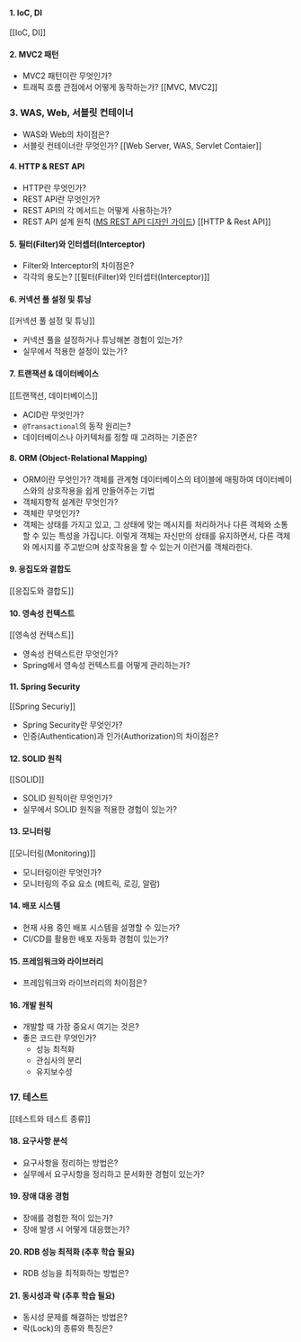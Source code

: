 #### 1. IoC, DI
[[IoC, DI]] 
#### 2. MVC2 패턴
- MVC2 패턴이란 무엇인가?
- 트래픽 흐름 관점에서 어떻게 동작하는가?
[[MVC, MVC2]]

### **3. WAS, Web, 서블릿 컨테이너**
- WAS와 Web의 차이점은?
- 서블릿 컨테이너란 무엇인가?
[[Web Server, WAS, Servlet Contaier]]
#### 4. HTTP & REST API
- HTTP란 무엇인가?
- REST API란 무엇인가?
- REST API의 각 메서드는 어떻게 사용하는가?
- REST API 설계 원칙 ([MS REST API 디자인 가이드](https://learn.microsoft.com/ko-kr/azure/architecture/best-practices/api-design))
[[HTTP & Rest API]]

#### 5. 필터(Filter)와 인터셉터(Interceptor)
- Filter와 Interceptor의 차이점은?
- 각각의 용도는?
[[필터(Filter)와 인터셉터(Interceptor)]]

#### 6. 커넥션 풀 설정 및 튜닝
[[커넥션 풀 설정 및 튜닝]]
- 커넥션 풀을 설정하거나 튜닝해본 경험이 있는가?
- 실무에서 적용한 설정이 있는가?

#### 7. 트랜잭션 & 데이터베이스
[[트랜잭션, 데이터베이스]]
- ACID란 무엇인가?
- `@Transactional`의 동작 원리는?
- 데이터베이스나 아키텍처를 정할 때 고려하는 기준은?

#### 8. ORM (Object-Relational Mapping)
- ORM이란 무엇인가?
	객체를 관계형 데이터베이스의 테이블에 매핑하여 데이터베이스와의 상호작용을 쉽게 만들어주는 기법
- 객체지향적 설계란 무엇인가?
- 객체란 무엇인가?
- 객체는 상태를 가지고 있고, 그 상태에 맞는 메시지를 처리하거나 다른 객체와 소통할 수 있는 특성을 가집니다. 이렇게 객체는 자신만의 상태를 유지하면서, 다른 객체와 메시지를 주고받으며 상호작용을 할 수 있는거 이런거를 객체라한다.

#### 9. 응집도와 결합도
[[응집도와 결합도]]

#### 10. 영속성 컨텍스트
[[영속성 컨텍스트]]
- 영속성 컨텍스트란 무엇인가?
- Spring에서 영속성 컨텍스트를 어떻게 관리하는가?

#### 11. Spring Security
[[Spring Securiy]]
- Spring Security란 무엇인가?
- 인증(Authentication)과 인가(Authorization)의 차이점은?

#### 12. SOLID 원칙
[[SOLID]]
- SOLID 원칙이란 무엇인가?
- 실무에서 SOLID 원칙을 적용한 경험이 있는가?

#### 13. 모니터링
[[모니터링(Monitoring)]]
- 모니터링이란 무엇인가?
- 모니터링의 주요 요소 (메트릭, 로깅, 알람)

#### 14. 배포 시스템
- 현재 사용 중인 배포 시스템을 설명할 수 있는가?
- CI/CD를 활용한 배포 자동화 경험이 있는가?

#### 15. 프레임워크와 라이브러리
- 프레임워크와 라이브러리의 차이점은?

#### 16. 개발 원칙
- 개발할 때 가장 중요시 여기는 것은?
- 좋은 코드란 무엇인가?
  - 성능 최적화
  - 관심사의 분리
  - 유지보수성

### 17. 테스트
[[테스트와 테스트 종류]]

#### 18. 요구사항 분석
- 요구사항을 정리하는 방법은?
- 실무에서 요구사항을 정리하고 문서화한 경험이 있는가?

#### 19. 장애 대응 경험
- 장애를 경험한 적이 있는가?
- 장애 발생 시 어떻게 대응했는가?

#### 20. RDB 성능 최적화 (추후 학습 필요)
- RDB 성능을 최적화하는 방법은?

#### 21. 동시성과 락 (추후 학습 필요)
- 동시성 문제를 해결하는 방법은?
- 락(Lock)의 종류와 특징은?

